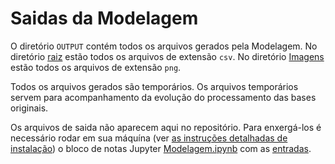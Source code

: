 # Saidas da Modelagem

O diretório `OUTPUT` contém todos os arquivos gerados pela Modelagem. No diretório [raiz](https://github.com/LabPEC/ProjetoAnaliseDados/tree/main/03Modelagem/OUTPUT) estão todos os arquivos de extensão `csv`. No diretório [Imagens](https://github.com/LabPEC/ProjetoAnaliseDados/tree/main/03Modelagem/OUTPUT/Imagens) estão todos os arquivos de extensão `png`.

Todos os arquivos gerados são temporários. Os arquivos temporários servem para acompanhamento da evolução do processamento das bases originais.

Os arquivos de saida não aparecem aqui no repositório. Para enxergá-los é necessário rodar em sua máquína (ver [as instruções detalhadas de instalação](https://github.com/LabPEC/ProjetoAnaliseDados/blob/main/INSTALL.md)) o bloco de notas Jupyter [Modelagem.ipynb](https://github.com/LabPEC/ProjetoAnaliseDados/blob/main/03Modelagem/Modelagem12.ipynb) com as [entradas](https://github.com/LabPEC/ProjetoAnaliseDados/tree/main/03Modelagem/INPUT).


